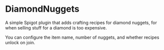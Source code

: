 # DiamondNuggets

A simple Spigot plugin that adds crafting recipes for diamond nuggets, for when selling stuff for a diamond is too expensive.

You can configure the item name, number of nuggets, and whether recipes unlock on join.
